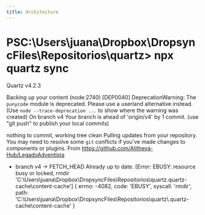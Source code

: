 ```yaml
---
title: Architecture
---
```

# PSC:\Users\juana\Dropbox\DropsyncFiles\Repositorios\quartz> npx quartz sync

 Quartz v4.2.3 

Backing up your content
(node:2740) [DEP0040] DeprecationWarning: The `punycode` module is deprecated. Please use a userland alternative instead.
(Use `node --trace-deprecation ...` to show where the warning was created)
On branch v4
Your branch is ahead of 'origin/v4' by 1 commit.
  (use "git push" to publish your local commits)

nothing to commit, working tree clean
Pulling updates from your repository. You may need to resolve some `git` conflicts if you've made changes to components or plugins.
From https://github.com/Alitheya-Hub/LegadoAdventista
 * branch            v4         -> FETCH_HEAD
Already up to date.
[Error: EBUSY: resource busy or locked, rmdir 'C:\Users\juana\Dropbox\DropsyncFiles\Repositorios\quartz\.quartz-cache\content-cache'] {
  errno: -4082,
  code: 'EBUSY',
  syscall: 'rmdir',
  path: 'C:\\Users\\juana\\Dropbox\\DropsyncFiles\\Repositorios\\quartz\\.quartz-cache\\content-cache'
}